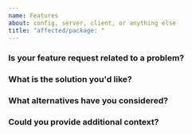 ```yaml
---
name: Features
about: config, server, client, or anything else
title: "affected/package: "
---
```


<!--
Please answer these questions before submitting your issue. Thanks!
-->

### Is your feature request related to a problem?

<!--
A clear and concise description of what the problem is. Ex. I'm always frustrated when [...]
-->

### What is the solution you'd like?

<!--
A clear and concise description of what you want to happen.
-->

### What alternatives have you considered?

<!--
A clear and concise description of any alternative solutions or features you've considered.-
-->

### Could you provide additional context?

<!--
Add any other context or screenshots about the feature request here.
-->
